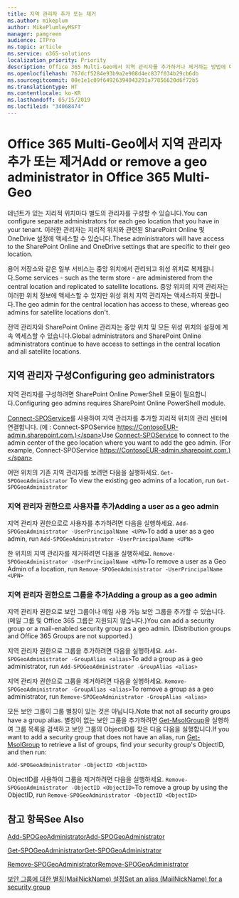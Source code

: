 ```yaml
---
title: 지역 관리자 추가 또는 제거
ms.author: mikeplum
author: MikePlumleyMSFT
manager: pamgreen
audience: ITPro
ms.topic: article
ms.service: o365-solutions
localization_priority: Priority
description: Office 365 Multi-Geo에서 지역 관리자를 추가하거나 제거하는 방법에 대해 알아봅니다.
ms.openlocfilehash: 767dcf5284e93b9a2e908d4ec837f034b29cb6db
ms.sourcegitcommit: 08e1e1c09f64926394043291a77856620d6f72b5
ms.translationtype: HT
ms.contentlocale: ko-KR
ms.lasthandoff: 05/15/2019
ms.locfileid: "34068474"
---
```

# <a name="add-or-remove-a-geo-administrator-in-office-365-multi-geo"></a><span data-ttu-id="e294a-103">Office 365 Multi-Geo에서 지역 관리자 추가 또는 제거</span><span class="sxs-lookup"><span data-stu-id="e294a-103">Add or remove a geo administrator in Office 365 Multi-Geo</span></span>

<span data-ttu-id="e294a-104">테넌트가 있는 지리적 위치마다 별도의 관리자를 구성할 수 있습니다.</span><span class="sxs-lookup"><span data-stu-id="e294a-104">You can configure separate administrators for each geo location that you have in your tenant.</span></span> <span data-ttu-id="e294a-105">이러한 관리자는 지리적 위치와 관련된 SharePoint Online 및 OneDrive 설정에 액세스할 수 있습니다.</span><span class="sxs-lookup"><span data-stu-id="e294a-105">These administrators will have access to the SharePoint Online and OneDrive settings that are specific to their geo location.</span></span>

<span data-ttu-id="e294a-106">용어 저장소와 같은 일부 서비스는 중앙 위치에서 관리되고 위성 위치로 복제됩니다.</span><span class="sxs-lookup"><span data-stu-id="e294a-106">Some services - such as the term store - are administered from the central location and replicated to satellite locations.</span></span> <span data-ttu-id="e294a-107">중앙 위치의 지역 관리자는 이러한 위치 정보에 액세스할 수 있지만 위성 위치 지역 관리자는 액세스하지 못합니다.</span><span class="sxs-lookup"><span data-stu-id="e294a-107">The geo admin for the central location has access to these, whereas geo admins for satellite locations don't.</span></span>

<span data-ttu-id="e294a-108">전역 관리자와 SharePoint Online 관리자는 중앙 위치 및 모든 위성 위치의 설정에 계속 액세스할 수 있습니다.</span><span class="sxs-lookup"><span data-stu-id="e294a-108">Global administrators and SharePoint Online administrators continue to have access to settings in the central location and all satellite locations.</span></span>

## <a name="configuring-geo-administrators"></a><span data-ttu-id="e294a-109">지역 관리자 구성</span><span class="sxs-lookup"><span data-stu-id="e294a-109">Configuring geo administrators</span></span>

<span data-ttu-id="e294a-110">지역 관리자를 구성하려면 SharePoint Online PowerShell 모듈이 필요합니다.</span><span class="sxs-lookup"><span data-stu-id="e294a-110">Configuring geo admins requires SharePoint Online PowerShell module.</span></span>

<span data-ttu-id="e294a-111">[Connect-SPOService](https://docs.microsoft.com/powershell/module/sharepoint-online/Connect-SPOService)를 사용하여 지역 관리자를 추가할 지리적 위치의 관리 센터에 연결합니다. (예 : Connect-SPOService  https://ContosoEUR-admin.sharepoint.com.)</span><span class="sxs-lookup"><span data-stu-id="e294a-111">Use [Connect-SPOService](https://docs.microsoft.com/powershell/module/sharepoint-online/Connect-SPOService) to connect to the admin center of the geo location where you want to add the geo admin. (For example, Connect-SPOService  https://ContosoEUR-admin.sharepoint.com.)</span></span>

<span data-ttu-id="e294a-112">어떤 위치의 기존 지역 관리자를 보려면 다음을 실행하세요. `Get-SPOGeoAdministrator` </span><span class="sxs-lookup"><span data-stu-id="e294a-112">To view the existing geo admins of a location, run `Get-SPOGeoAdministrator`</span></span>

### <a name="adding-a-user-as-a-geo-admin"></a><span data-ttu-id="e294a-113">지역 관리자 권한으로 사용자를 추가</span><span class="sxs-lookup"><span data-stu-id="e294a-113">Adding a user as a geo admin</span></span>

<span data-ttu-id="e294a-114">지역 관리자 권한으로로 사용자를 추가하려면 다음을 실행하세요. `Add-SPOGeoAdministrator -UserPrincipalName <UPN>`</span><span class="sxs-lookup"><span data-stu-id="e294a-114">To add a user as a geo admin, run `Add-SPOGeoAdministrator -UserPrincipalName <UPN>`</span></span>

<span data-ttu-id="e294a-115">한 위치의 지역 관리자를 제거하려면 다음을 실행하세요.  `Remove-SPOGeoAdministrator -UserPrincipalName <UPN>`</span><span class="sxs-lookup"><span data-stu-id="e294a-115">To remove a user as a Geo Admin of a location, run  `Remove-SPOGeoAdministrator -UserPrincipalName <UPN>`</span></span>

### <a name="adding-a-group-as-a-geo-admin"></a><span data-ttu-id="e294a-116">지역 관리자 권한으로 그룹을 추가</span><span class="sxs-lookup"><span data-stu-id="e294a-116">Adding a group as a geo admin</span></span>

<span data-ttu-id="e294a-117">지역 관리자 권한으로 보안 그룹이나 메일 사용 가능 보안 그룹을 추가할 수 있습니다. (메일 그룹 및 Office 365 그룹은 지원되지 않습니다.)</span><span class="sxs-lookup"><span data-stu-id="e294a-117">You can add a security group or a mail-enabled security group as a geo admin. (Distribution groups and Office 365 Groups are not supported.)</span></span>

<span data-ttu-id="e294a-118">지역 관리자 권한으로 그룹을 추가하려면 다음을 실행하세요. `Add-SPOGeoAdministrator -GroupAlias <alias>`</span><span class="sxs-lookup"><span data-stu-id="e294a-118">To add a group as a geo administrator, run `Add-SPOGeoAdministrator -GroupAlias <alias>`</span></span>

<span data-ttu-id="e294a-119">지역 관리자 권한으로 그룹을 제거하려면 다음을 실행하세요. `Remove-SPOGeoAdministrator -GroupAlias <alias>`</span><span class="sxs-lookup"><span data-stu-id="e294a-119">To remove a group as a geo administrator, run `Remove-SPOGeoAdministrator -GroupAlias <alias>`</span></span>

<span data-ttu-id="e294a-120">모든 보안 그룹이 그룹 별칭이 있는 것은 아닙니다.</span><span class="sxs-lookup"><span data-stu-id="e294a-120">Note that not all security groups have a group alias.</span></span> <span data-ttu-id="e294a-121">별칭이 없는 보안 그룹을 추가하려면 [Get-MsolGroup](https://docs.microsoft.com/en-us/powershell/module/msonline/get-msolgroup)을 실행하여 그룹 목록을 검색하고 보안 그룹의 ObjectID를 찾은 다음 다음을 실행합니다.</span><span class="sxs-lookup"><span data-stu-id="e294a-121">If you want to add a security group that does not have an alias, run [Get-MsolGroup](https://docs.microsoft.com/en-us/powershell/module/msonline/get-msolgroup) to retrieve a list of groups, find your security group's ObjectID, and then run:</span></span>

`Add-SPOGeoAdministrator -ObjectID <ObjectID>`

<span data-ttu-id="e294a-122">ObjectID를 사용하여 그룹을 제거하려면 다음을 실행하세요. `Remove-SPOGeoAdministrator -ObjectID <ObjectID>`</span><span class="sxs-lookup"><span data-stu-id="e294a-122">To remove a group by using the ObjectID, run `Remove-SPOGeoAdministrator -ObjectID <ObjectID>`</span></span>

## <a name="see-also"></a><span data-ttu-id="e294a-123">참고 항목</span><span class="sxs-lookup"><span data-stu-id="e294a-123">See Also</span></span>

[<span data-ttu-id="e294a-124">Add-SPOGeoAdministrator</span><span class="sxs-lookup"><span data-stu-id="e294a-124">Add-SPOGeoAdministrator</span></span>](https://docs.microsoft.com/powershell/module/sharepoint-online/add-spogeoadministrator)

[<span data-ttu-id="e294a-125">Get-SPOGeoAdministrator</span><span class="sxs-lookup"><span data-stu-id="e294a-125">Get-SPOGeoAdministrator</span></span>](https://docs.microsoft.com/powershell/module/sharepoint-online/get-spogeoadministrator)

[<span data-ttu-id="e294a-126">Remove-SPOGeoAdministrator</span><span class="sxs-lookup"><span data-stu-id="e294a-126">Remove-SPOGeoAdministrator</span></span>](https://docs.microsoft.com/powershell/module/sharepoint-online/remove-spogeoadministrator)

[<span data-ttu-id="e294a-127">보안 그룹에 대한 별칭(MailNickName) 설정</span><span class="sxs-lookup"><span data-stu-id="e294a-127">Set an alias (MailNickName) for a security group</span></span>](https://docs.microsoft.com/en-us/powershell/module/azuread/set-azureadgroup)